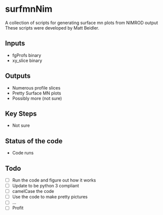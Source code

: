 # surfmnNim
A collection of scripts for generating surface mn plots from NIMROD output
These scripts were developed by Matt Beidler. 

## Inputs
  - fgProfs binary
  - xy_slice binary
 
## Outputs
  - Numerous profile slices
  - Pretty Surface MN plots
  - Possibly more (not sure)
  
## Key Steps
  - Not sure 
  
## Status of the code
  - Code runs
  
## Todo
  - [ ] Run the code and figure out how it works
  - [ ] Update to be python 3 compliant
  - [ ] camelCase the code
  - [ ] Use the code to make pretty pictures
  - [ ] ...
  - [ ] Profit